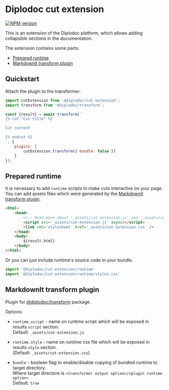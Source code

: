 # Diplodoc cut extension

[![NPM version](https://img.shields.io/npm/v/@diplodoc/cut-extension.svg?style=flat)](https://www.npmjs.org/package/@diplodoc/cut-extension)

This is an extension of the Diplodoc platform, which allows adding collapsible sections in the documentation.

The extension contains some parts:
- [Prepared runtime](#prepared-runtime)
- [MarkdownIt transform plugin](#markdownit-transform-plugin)

## Quickstart

Attach the plugin to the transformer:

```js
import cutExtension from '@diplodoc/cut-extension';
import transform from '@diplodoc/transform';

const {result} = await transform(`
{% cut "Cut title" %}

Cut content

{% endcut %}
`, {
    plugins: [
        cutExtension.transform({ bundle: false })
    ]
});
```

## Prepared runtime

It is necessary to add `runtime` scripts to make cuts interactive on your page.<br/>
You can add assets files which were generated by the [MarkdownIt transform plugin](#markdownit-transform-plugin).
```html
<html>
    <head>
        <!-- Read more about '_assets/cut-extension.js' and '_assets/cut-extension.css' in 'Transform plugin' section -->
        <script src='_assets/cut-extension.js' async></script>
        <link rel='stylesheet' href='_assets/cut-extension.css' />
    </head>
    <body>
        ${result.html}
    </body>
</html>
```

Or you can just include runtime's source code in your bundle.
```js
import '@diplodoc/cut-extension/runtime'
import '@diplodoc/cut-extension/runtime/styles.css'
```

## MarkdownIt transform plugin

Plugin for [@diplodoc/transform](https://github.com/diplodoc-platform/transform) package.

Options:
- `runtime.script` - name on runtime script which will be exposed in results `script` section.<br>
  Default: `_assets/cut-extension.js`<br>

- `runtime.style` - name on runtime css file which will be exposed in results `style` section.<br>
  (Default: `_assets/cut-extension.css`)<br>

- `bundle` - boolean flag to enable/disable copying of bundled runtime to target directory.<br>
  Where target directore is `<transformer output option>/<plugin runtime option>`<br>
  Default: `true`<br>
